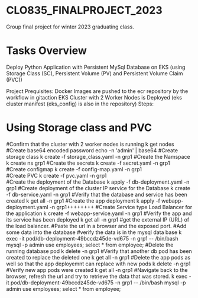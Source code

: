 # CLO835_FINALPROJECT_2023
Group final project for winter 2023 graduating class.

# Tasks Overview
Deploy Python Application with Persistent MySql Database on EKS (using Storage Class (SC), Persistent Volume (PV) and Persistent Volume Claim (PVC))

Project Prequisites: 
Docker Images are pushed to the ecr repository by the workflow in gitaction
EKS Cluster with 2 Worker Nodes is Deployed (eks cluster manifest (eks_config) is also in the repository)
Steps:
# Using Storage class and PVC

#Confirm that the cluster with 2 worker nodes is running
k get nodes
#Create base64 encoded password
echo -n 'admin' | base64
#Create storage class
k create -f storage_class.yaml -n grp1
#Create the Namspace
k create ns grp1
#Create the secrets
k create -f secret.yaml -n grp1                                                                                                                                                                                   
#Create configmap
k create -f config-map.yaml -n grp1                                                                                                                                                                                
#Create PVC
k create -f pvc.yaml -n grp1                                                                                                                                                                                       
#Create the deployment of the Database
k apply -f db-deployment.yaml -n grp1
#Create deployment of the cluster IP service for the Database
k create -f db-service.yaml -n grp1
#Verify that the database and service has been created
k get all -n grp1
#Create the app deployment
k apply -f webapp-deployment.yaml -n grp1++++++++
#Create Service type Load Balancer for the application
k create -f webapp-service.yaml -n grp1
#Verify the app and its service has been deployed
k get all -n grp1
#get the external IP (URL) of the load balancer.
#Paste the url in a browser and the exposed port.
#Add some data into the database
#verify the data is in the mysql data base
k exec -it pod/db-deployment-49bccdz45de-vd675 -n grp1 -- /bin/bash
mysql -p
admin
use employees;
select * from employee;
#Delete the running database pod
k delete <name of running database pod> -n grp1
#Verify that another db pod has been created to replace the deleted one
k get all -n grp1
#Delete the app pods as well so that the app deployemnt can replace with new pods
k delete <name of app pod1> <name of app pod2> -n grp1
#Verify new app pods were created
k get all -n grp1
#Navigate back to the browser, refresh the url and try to retrieve the data that was stored.
k exec -it pod/db-deployment-49bccdz45de-vd675 -n grp1 -- /bin/bash
mysql -p
admin
use employees;
select * from employee;
